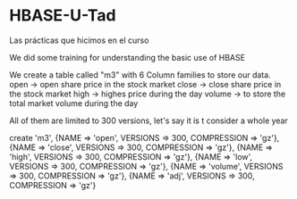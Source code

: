 # HBASE-U-Tad
Las prácticas que hicimos en el curso

We did some training for understanding the basic use of HBASE

We create a table called "m3" with 6 Column families to store our data.
open -> open share price in the stock market
close -> close share price in the stock market
high -> highes price during the day
volume -> to store the total market volume during the day

All of them are limited to 300 versions, let's say it is t consider a whole year

create 'm3', 
{NAME => 'open', VERSIONS => 300, COMPRESSION => 'gz'}, 
{NAME => 'close', VERSIONS => 300, COMPRESSION => 'gz'}, 
{NAME => 'high', VERSIONS => 300, COMPRESSION => 'gz'}, 
{NAME => 'low', VERSIONS => 300, COMPRESSION => 'gz'}, 
{NAME => 'volume', VERSIONS => 300, COMPRESSION => 'gz'}, 
{NAME => 'adj', VERSIONS => 300, COMPRESSION => 'gz'}

